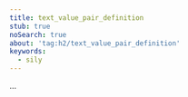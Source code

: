 ```yaml
---
title: text_value_pair_definition
stub: true
noSearch: true
about: 'tag:h2/text_value_pair_definition'
keywords:
  - sily
---
```

...
